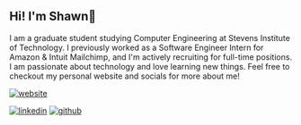 ## Hi! I'm Shawn👋

I am a graduate student studying Computer Engineering at Stevens Institute of Technology. I previously worked as a Software Engineer Intern for Amazon & Intuit Mailchimp, and I'm actively recruiting for full-time positions. I am passionate about technology and love learning new things. Feel free to checkout my personal website and socials for more about me!

[![website](https://img.shields.io/badge/-shawnaviles.com-red?style=for-the-badge)](https://www.shawnaviles.com)

[![linkedin](https://img.shields.io/badge/-Shawn-blue?style=flat&logo=Linkedin&logoColor=white&link=https://www.linkedin.com/in/shawn-aviles/)](https://www.linkedin.com/in/shawn-aviles/)
[![github](https://img.shields.io/github/followers/shawnaviles?label=follow&style=social)](https://github.com/shawnaviles)
